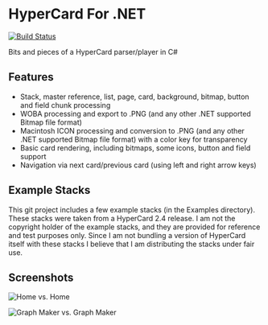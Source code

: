 # HyperCard For .NET
[![Build Status](https://travis-ci.org/giawa/hypercard4net.svg?branch=master)](https://travis-ci.org/giawa/hypercard4net)

Bits and pieces of a HyperCard parser/player in C#

## Features
* Stack, master reference, list, page, card, background, bitmap, button and field chunk processing
* WOBA processing and export to .PNG (and any other .NET supported Bitmap file format)
* Macintosh ICON processing and conversion to .PNG (and any other .NET supported Bitmap file format) with a color key for transparency
* Basic card rendering, including bitmaps, some icons, button and field support
* Navigation via next card/previous card (using left and right arrow keys)

## Example Stacks
This git project includes a few example stacks (in the Examples directory).  These stacks were taken from a HyperCard 2.4 release.  I am not the copyright holder of the example stacks, and they are provided for reference and test purposes only.  Since I am not bundling a version of HyperCard itself with these stacks I believe that I am distributing the stacks under fair use.

## Screenshots
![Home vs. Home](https://giawa.github.com/hypercard/home_vs_home.png)

![Graph Maker vs. Graph Maker](https://giawa.github.com/hypercard/colored_graph_vs_graph.png)